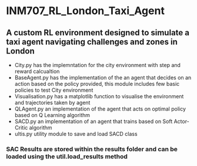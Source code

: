 # INM707_RL_London_Taxi_Agent
## A custom RL environment designed to simulate a taxi agent navigating challenges and zones in London

- City.py has the implemntation for the city environment with step and reward calcualtion
- BaseAgent.py has the implementation of the an agent that decides on an action based on the policy provided, this module includes few basic policies to test City environment
- Visualisation.py has a matplotlib function to visualise the environment and trajectories taken by agent
- QLAgent.py an implementation of the agent that acts on optimal policy based on Q Learning algorithm
- SACD.py an implementation of an agent that trains based on Soft Actor-Critic algorithm
- ultis.py utility module to save and load SACD class

### SAC Results are stored within the results folder and can be loaded using the util.load_results method
